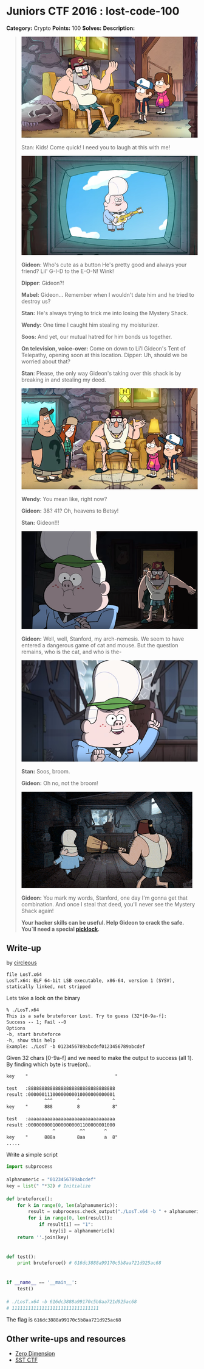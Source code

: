 # Juniors CTF 2016 : lost-code-100

**Category:** Crypto
**Points:** 100
**Solves:**
**Description:**

> ![Description Image](lost-code-desc-0.jpg)
>
> Stan: Kids! Come quick! I need you to laugh at this with me!
>
> ![Description Image](lost-code-desc-1.jpg)
>
> **Gideon**:  Who's cute as a button He's pretty good and always your friend? Lil' G-I-D to the E-O-N! Wink!
>
> **Dipper**: Gideon?!
>
> **Mabel:** Gideon... Remember when I wouldn't date him and he tried to destroy us?
>
> **Stan:** He's always trying to trick me into losing the Mystery Shack.
>
> **Wendy:** One time I caught him stealing my moisturizer.
>
> **Soos:** And yet, our mutual hatred for him bonds us together.
>
> **On television, voice-over:** Come on down to Li'l Gideon's Tent of Telepathy, opening soon at this location. Dipper: Uh, should we be worried about that?
>
> **Stan**: Please, the only way Gideon's taking over this shack is by breaking in and stealing my deed.
>
> ![Description Image](lost-code-desc-2.jpg)
>
> **Wendy**: You mean like, right now?
>
> **Gideon:** 38? 41? Oh, heavens to Betsy!
>
> **Stan:** Gideon!!!
>
> ![Description Image](lost-code-desc-3.jpg)
>
> **Gideon:** Well, well, Stanford, my arch-nemesis. We seem to have entered a dangerous game of cat and mouse. But the question remains, who is the cat, and who is the-
>
> ![Description Image](lost-code-desc-4.jpg)
>
> **Stan:** Soos, broom.
>
> **Gideon:** Oh no, not the broom!
>
> ![Description Image](lost-code-desc-5.jpg)
>
> **Gideon:** You mark my words, Stanford, one day I'm gonna get that combination. And once I steal that deed, you'll never see the Mystery Shack again!
>
> **Your hacker skills can be useful. Help Gideon to crack the safe. You`ll need a special [picklock](LosT.zip).**

## Write-up

by [circleous](https://github.com/circleous/)
```
file LosT.x64
LosT.x64: ELF 64-bit LSB executable, x86-64, version 1 (SYSV), statically linked, not stripped
```
Lets take a look on the binary
```
% ./LosT.x64
This is a safe bruteforcer Lost. Try to guess (32*[0-9a-f]:
Success -- 1; Fail --0
Options
-b, start bruteforce
-h, show this help
Example: ./LosT -b 0123456789abcdef0123456789abcdef
```
Given 32 chars [0-9a-f] and we need to make the output to success (all 1).
By finding which byte is true(on)..
```
key    "                                "

test   :88888888888888888888888888888888
result :00000011100000000010000000000001
              ^^^         ^            ^
key	   "      888         8            8"

test   :aaaaaaaaaaaaaaaaaaaaaaaaaaaaaaaa
result :00000000010000000001100000001000
                 ^         ^^       ^
key	   "      888a        8aa       a  8"
.....
```
Write a simple script
```python
import subprocess

alphanumeric = "0123456789abcdef"
key = list(" "*32) # Initialize

def bruteforce():
	for k in range(0, len(alphanumeric)):
		result = subprocess.check_output("./LosT.x64 -b " + alphanumeric[k]*32, shell=True)
		for i in range(0, len(result)):
			if result[i] == "1":
				key[i] = alphanumeric[k]
	return ''.join(key)


def test():
	print bruteforce() # 616dc3888a99170c5b8aa721d925ac68


if __name__ == '__main__':
	test()

# ./LosT.x64 -b 616dc3888a99170c5b8aa721d925ac68
# 11111111111111111111111111111111
```
The flag is `616dc3888a99170c5b8aa721d925ac68`

## Other write-ups and resources

* [Zero Dimension](https://github.com/CTFwriteup-ZeroDimension/JuniorCTF-2016/tree/master/LostCode)
* [SST CTF](https://github.com/SST-CTF/writeups/tree/master/Juniors%20CTF/LosT%20Code)
